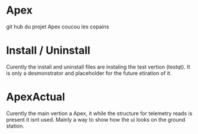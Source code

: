 # Apex
git hub du projet Apex
coucou les copains 


# Install / Uninstall

Curently the install and uninstall files are instaling the test vertion (testqt). It is only a desmonstrator and placeholder for the future etiration of it.

# ApexActual
Curently the main vertion a Apex, it while the structure for telemetry reads is present it isnt used. Mainly a way to show how the ui looks on the ground station.